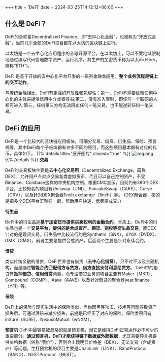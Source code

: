 +++
title = 'DeFi'
date = 2024-03-25T14:12:12+08:00
+++
## 什么是 DeFi？
DeFi的全称是Decentralized Finance，即“去中心化金融”，也被称为“开放式金融”，当前几乎全部的DeFi项目都在以太坊的区块链上进行。

以太坊是一个去中心化应用程序的全球开源平台。在以太坊上，可以不受地域限制地通过编写代码管理数字资产、运行程序。其生产的加密货币称为以太币(Ether，简称“ETH”)。

DeFi 是基于开放的去中心化平台开发的一系列金融类应用，**整个业务流程是链上的交互动作**。

与传统金融相比，DeFi有更强的开放性和包容性：第一，DeFi不需要依赖任何中心化的主体来提供信用中介或者背书;第二，没有准入限制，即任何一个联网的人都可进入;第三，任何第三方均无法阻止任何一笔交易，也不能逆转任何一笔交易。

## DeFi 的应用
DeFi是一个比较大的区块链应用板块，可细分交易、借贷、衍生品、保险、预言机等，其中DeFi每个子板块都有许多不同的项目，而这些项目基本都有对应的代币，具体如下。
{{% details title="展开图片" closed="true" %}}
![img.png](/images/blockchain/web3/defi-1.pngtatic/images/blockchain/web3/defi-1.png)
{{% /details %}}
**交易**

DeFi的交易板块主要是**去中心化交易所**（Decentralized Exchange，简称DEX），允许用户点对点交易各类虚拟货币，而且可以自己控制资产，不受Binance、Coinbase这样的中央机构控制。根据CMC显示，目前约有380个DEX平台，比较知名的项目有Uniswap（UNI）、PancakeSwap（CAKE）、Curve（CRV），以及针对DEX聚合器1inch.exchange（1inch）等。 (DEX聚合器，指的是把多个DEX平台汇聚在一起，帮助用户快速、低费率成交。）

**衍生品**

DeFi中的衍生品是**基于加密货币提供买卖权利的金融合约**。本质上，DeFi中的衍生品也是一个**交易平台，提供的是合成资产、期货、期权等衍生品交易**，而DEX针对的是现货交易。衍生品中比较流行的是Synthetix（SNX），dYdX（DYDX）、GMX（GMX），前者主要是提供合成资产，后面两个主要是针对永续合约。

**借贷**

类似传统金融的借贷，DeFi世界也有借贷（**去中心化借贷**），只不过不涉及金融机构，而是通过**智能合约匹配借方与贷方**，**借方直接支付利息给贷方**。 DeFi中的借贷有**抵押借贷、信用借贷**两类，而专注借贷业务的项目主要有Maker（MKR）、Compound（COMP）、Aave（AAVE）以及针对借贷的聚合器year.finance（YFI）等。

**保险**

DeFi上的保险与现实生活中的保险类似，当你因黑客攻击、技术等问题导致资产损失后，可通过理赔来减少损失，前提是已经买了对应的保险。保险类项目有inSure（SURE）、NexusnMutual（wNXM）。

**预言机**
DeFi中最容易被忽略的就是预言机，但它是维持DeFi正常运作必不可少的重要部分。**通过预言机，DeFi才能获得链下数据或外部数据**，尤其需要预言机提供价格数据（俗称“喂价”），否则会出现明显价格差（DEX）、无法交易（合成资产）等问题。主打预言机的项目主要是ChainLink（LINK）、BandProtocol（BAND）、NESTProtocol（NEST）。